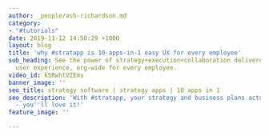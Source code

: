 ```yaml
---
author: _people/ash-richardson.md
category:
- "#tutorials"
date: 2019-11-12 14:50:29 +1000
layout: blog
title: 'why #stratapp is 10-apps-in-1 easy UX for every employee'
sub_heading: See the power of strategy+execution+collaboration delivered in one seamless
  user experience, org-wide for every employee.
video_id: k5RwhtVZEms
banner_image: ''
seo_title: strategy software | strategy apps | 10 apps in 1
seo_description: 'With #stratapp, your strategy and business plans actually get delivered
  - you''ll love it!'
feature_image: ''

---
```

